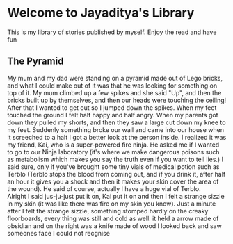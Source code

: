 # Welcome to Jayaditya's Library

This is my library of stories published by myself. Enjoy the read and have fun

## The Pyramid

My mum and my dad were standing on a pyramid made out of Lego bricks, and what I could make out of it was that he was looking for something on top of it.
My mum climbed up a few spikes and she said "Up", and then the bricks built up by themselves, and then our heads were touching the ceiling! After that I wanted to get out so I jumped down the spikes. When my feet touched the ground I felt half happy and half angry. When my parents got down
they pulled my shorts, and then they saw a large cut down my knee to my feet. Suddenly something broke our wall and came into our house
when it screeched to a halt I got a better look at the person inside. I realized it was my friend, Kai, who is a super-powered fire ninja.
He asked me if I wanted to go to our Ninja laboratory (it's where we make dangerous poisons such as metabolism which makes you say the truth
even if you want to tell lies.) I said sure, only if you've brought some tiny vials of medical potion such as Terblo (Terblo stops the blood from coming out, and if you drink it, after half an hour it gives you a shock and then it makes your skin cover the area of the wound). He said of course, actually I have a huge vial of Terblo.  
Alright I said jus-ju-just put it on, Kai put it on and then I felt a strange sizzle in my skin (it was like there was fire on my skin you know).
Just a minute after I felt the strange sizzle, something stomped hardly on the creaky floorboards, every thing was still and cold as well.
it held a arrow made of obsidian and on the right was a knife made of wood I looked back and saw someones face I could not recgnise 



